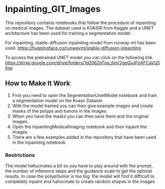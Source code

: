 # Inpainting_GIT_Images
This repository contains notebooks that follow the procedure of inpainting on medical images. The dataset used is KVASIR from Kaggle and a UNET architecture has been used for training a segmentation model. 

For inpainting, stable-diffusion inpainting model from runway-ml has been used. 
https://huggingface.co/runwayml/stable-diffusion-inpainting

To access the pretrained UNET model you can click on the following link.
https://drive.google.com/drive/folders/1d206ZpTpq_6pV2geQvJPoXFCaVQ5lIoe

## How to Make It Work
1. First you need to open the SegmentationUnetModel notebook and train a segmentation model on the Kvasir Dataset.
2. With the model trained you can then give example images and create masks of the polyps and tumors in the images.
3. When you have the masks you can then save them and the original images.
4. Open the InpaintingMedicalImaging notebook and then inpaint the images.
5. There are a few examples added in the repository that have been used in the Inpainting notebook.

### Restrictions
The model hallucinates a bit so you have to play around with the prompt, the number of inference steps and the guidance scale to get the optimal results.
In case the polyp/tumor is too big, the model will find it difficult to completely inpaint and hallucinate to create random shapes in the images 
